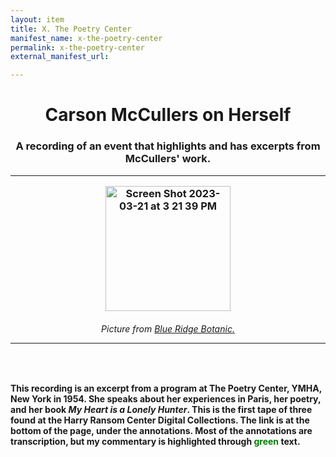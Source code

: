```yaml
---
layout: item
title: X. The Poetry Center
manifest_name: x-the-poetry-center
permalink: x-the-poetry-center
external_manifest_url: 

---
```

<!-- Add an essay or interpretive material below this line,
using HTML or markdown.  Do not modify this file above this line -->
<h1><center>Carson McCullers on Herself </center>
<h3><center>A recording of an event that highlights and has excerpts from McCullers' work.</center>
<hr>
<p style="text-align:center;"><img width="200" alt="Screen Shot 2023-03-21 at 3 21 39 PM" src="https://user-images.githubusercontent.com/122332459/226731541-f1186d1f-72fe-4615-bf65-cfaae714895a.png"></p>
<h6><center>Picture from <a href="https://www.blueridgebotanic.com/blog/florilegium">Blue Ridge Botanic.</a></center>
<hr>
<br>
  <h4>This recording is an excerpt from a program at The Poetry Center, YMHA, New York in 1954. She speaks about her experiences in Paris, her poetry, and her book <i>My Heart is a Lonely Hunter</i>. This is the first tape of three found at the Harry Ransom Center Digital Collections. The link is at the bottom of the page, under the annotations. Most of the annotations are transcription, but my commentary is highlighted through <font color="green">green</font> text.
<br>

